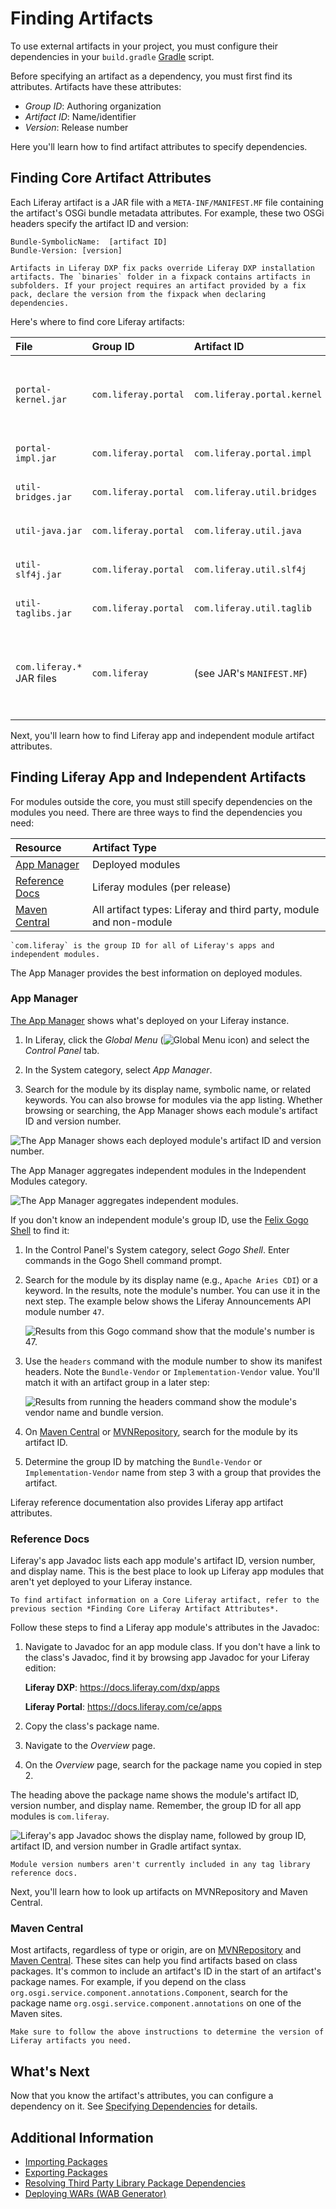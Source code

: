 # Finding Artifacts

To use external artifacts in your project, you must configure their dependencies in your `build.gradle` [Gradle](https://gradle.org/) script. 

Before specifying an artifact as a dependency, you must first find its attributes. Artifacts have these attributes:

* *Group ID*: Authoring organization
* *Artifact ID*: Name/identifier
* *Version*: Release number

Here you'll learn how to find artifact attributes to specify dependencies.

## Finding Core Artifact Attributes

Each Liferay artifact is a JAR file with a `META-INF/MANIFEST.MF` file containing the artifact's OSGi bundle metadata attributes. For example, these two OSGi headers specify the artifact ID and version:

```
Bundle-SymbolicName:  [artifact ID]
Bundle-Version: [version]
```

```{important}
Artifacts in Liferay DXP fix packs override Liferay DXP installation artifacts. The `binaries` folder in a fixpack contains artifacts in subfolders. If your project requires an artifact provided by a fix pack, declare the version from the fixpack when declaring dependencies.
```

Here's where to find core Liferay artifacts: 

| File          | Group ID | Artifact ID | Version | Origin |
| :------------ | :--------------- | :-------- | :--------- | :------ |
| `portal-kernel.jar` | `com.liferay.portal` | `com.liferay.portal.kernel` | (see JAR's `MANIFEST.MF`) | fix pack ZIP, Liferay installation, or Liferay dependencies ZIP |
| `portal-impl.jar` | `com.liferay.portal` | `com.liferay.portal.impl` | (see JAR's `MANIFEST.MF`) | fix pack ZIP or Liferay `.war` |
| `util-bridges.jar` | `com.liferay.portal` | `com.liferay.util.bridges` | (see JAR's `MANIFEST.MF`) | fix pack ZIP or Liferay `.war` |
| `util-java.jar` | `com.liferay.portal` | `com.liferay.util.java` | (see JAR's `MANIFEST.MF`) | fix pack ZIP or Liferay `.war` |
| `util-slf4j.jar` | `com.liferay.portal` | `com.liferay.util.slf4j` | (see JAR's `MANIFEST.MF`) | fix pack ZIP or Liferay `.war` |
| `util-taglibs.jar` | `com.liferay.portal` | `com.liferay.util.taglib` | (see JAR's `MANIFEST.MF`) | fix pack ZIP or Liferay `.war` |
| `com.liferay.*` JAR files | `com.liferay` | (see JAR's `MANIFEST.MF`) | (see JAR's `MANIFEST.MF`) | fix pack ZIP, Liferay installation, Liferay dependencies ZIP, or the OSGi ZIP |

Next, you'll learn how to find Liferay app and independent module artifact attributes.

## Finding Liferay App and Independent Artifacts

For modules outside the core, you must still specify dependencies on the modules you need. There are three ways to find the dependencies you need:

| Resource | Artifact Type |
| :-------- | :-------------- |
| [App Manager](#app-manager) | Deployed modules |
| [Reference Docs](#reference-docs) | Liferay modules (per release) |
| [Maven Central](#maven-central) | All artifact types: Liferay and third party, module and non-module |

```{important}
`com.liferay` is the group ID for all of Liferay's apps and independent modules.
```

The App Manager provides the best information on deployed modules.

### App Manager

[The App Manager](../../../system-administration/installing-and-managing-apps/managing-apps/using-the-app-manager.md) shows what's deployed on your Liferay instance. 

1. In Liferay, click the *Global Menu* (![Global Menu icon](./finding-artifacts/images/01.png)) and select the *Control Panel* tab. 

1. In the System category, select *App Manager*. 

1. Search for the module by its display name, symbolic name, or related keywords. You can also browse for modules via the app listing. Whether browsing or searching, the App Manager shows each module's artifact ID and version number.

![The App Manager shows each deployed module's artifact ID and version number.](./finding-artifacts/images/02.png)

The App Manager aggregates independent modules in the Independent Modules category.

![The App Manager aggregates independent modules.](./finding-artifacts/images/03.png)

If you don't know an independent module's group ID, use the [Felix Gogo Shell](../using-the-gogo-shell.md) to find it:

1. In the Control Panel's System category, select *Gogo Shell*. Enter commands in the Gogo Shell command prompt.

1. Search for the module by its display name (e.g., `Apache Aries CDI`) or a keyword. In the results, note the module's number. You can use it in the next step. The example below shows the Liferay Announcements API module number `47`.

    ![Results from this Gogo command show that the module's number is `47`.](./finding-artifacts/images/04.png)

1. Use the `headers` command with the module number to show its manifest headers. Note the `Bundle-Vendor` or `Implementation-Vendor` value. You'll match it with an artifact group in a later step:

    ![Results from running the `headers` command show the module's vendor name and bundle version.](./finding-artifacts/images/05.png)

1. On [Maven Central](https://search.maven.org/) or [MVNRepository](https://mvnrepository.com), search for the module by its artifact ID.

1. Determine the group ID by matching the `Bundle-Vendor` or `Implementation-Vendor` name from step 3 with a group that provides the artifact.

Liferay reference documentation also provides Liferay app artifact attributes.

### Reference Docs

Liferay's app Javadoc lists each app module's artifact ID, version number, and display name. This is the best place to look up Liferay app modules that aren't yet deployed to your Liferay instance.

```{note}
To find artifact information on a Core Liferay artifact, refer to the previous section *Finding Core Liferay Artifact Attributes*.
```

Follow these steps to find a Liferay app module's attributes in the Javadoc:

1. Navigate to Javadoc for an app module class. If you don't have a link to the class's Javadoc, find it by browsing app Javadoc for your Liferay edition:

    **Liferay DXP**: <https://docs.liferay.com/dxp/apps>

    **Liferay Portal**: <https://docs.liferay.com/ce/apps>

1. Copy the class's package name.

1. Navigate to the *Overview* page.

1. On the *Overview* page, search for the package name you copied in step 2.

The heading above the package name shows the module's artifact ID, version number, and display name. Remember, the group ID for all app modules is `com.liferay`.

![Liferay's app Javadoc shows the display name, followed by group ID, artifact ID, and version number in Gradle artifact syntax.](./finding-artifacts/images/06.png)

```{note}
Module version numbers aren't currently included in any tag library reference docs.
```

Next, you'll learn how to look up artifacts on MVNRepository and Maven Central.

### Maven Central

Most artifacts, regardless of type or origin, are on [MVNRepository](https://mvnrepository.com/) and [Maven Central](https://search.maven.org/). These sites can help you find artifacts based on class packages. It's common to include an artifact's ID in the start of an artifact's package names. For example, if you depend on the class `org.osgi.service.component.annotations.Component`, search for the package name `org.osgi.service.component.annotations` on one of the Maven sites.

```{note}
Make sure to follow the above instructions to determine the version of Liferay artifacts you need.
```

## What's Next

Now that you know the artifact's attributes, you can configure a dependency on it. See [Specifying Dependencies](./specifying-dependencies.md) for details.

## Additional Information

* [Importing Packages](../importing-packages.md)
* [Exporting Packages](../exporting-packages.md)
* [Resolving Third Party Library Package Dependencies](./resolving-third-party-library-package-dependencies.md)
* [Deploying WARs \(WAB Generator\)](../../../building-applications/reference/deploying-wars-wab-generator.md)